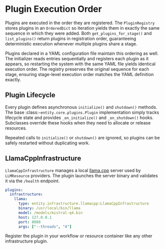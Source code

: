 # Plugin Execution Order

Plugins are executed in the order they are registered. The `PluginRegistry`
stores plugins in an `OrderedDict` so iteration yields them in exactly the
same sequence in which they were added. Both `get_plugins_for_stage()` and
`list_plugins()` return plugins in registration order, guaranteeing
deterministic execution whenever multiple plugins share a stage.

Plugins declared in a YAML configuration file maintain this ordering as well.
The initializer reads entries sequentially and registers each plugin as it
appears, so restarting the system with the same YAML file yields identical
execution order. The registry preserves the original sequence for each stage,
ensuring stage-level execution order matches the YAML definition exactly.

## Plugin Lifecycle

Every plugin defines asynchronous `initialize()` and `shutdown()` methods.  The
base :class:`~entity.core.plugins.Plugin` implementation simply tracks lifecycle
state and provides `_on_initialize()` and `_on_shutdown()` hooks.  Subclasses
override these hooks when they need to allocate or release resources.

Repeated calls to `initialize()` or `shutdown()` are ignored, so plugins can be
safely restarted without duplicating work.

## LlamaCppInfrastructure

`LlamaCppInfrastructure` manages a local [llama.cpp](https://github.com/ggerganov/llama.cpp)
server used by `LLMResource` providers. The plugin launches the server binary and
validates it via the `/health` endpoint.

```yaml
plugins:
  infrastructure:
    llama:
      type: entity.infrastructure.llamacpp:LlamaCppInfrastructure
      binary: /usr/local/bin/llama
      model: /models/mistral-q4.bin
      host: 127.0.0.1
      port: 8080
      args: ["--threads", "4"]
```

Register the plugin in your workflow or resource container like any other
infrastructure plugin.
